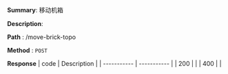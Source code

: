 **Summary**: 移动机箱

**Description**:

**Path** : /move-brick-topo

**Method** : `POST`

**Response**
| code      | Description |
| ----------- | ----------- |
|  200   |       |
|  400   |       |

